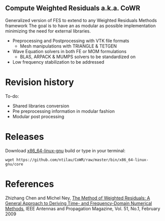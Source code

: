 ## Compute Weighted Residuals a.k.a. CoWR
Generalized version of FES to extend to any Weighted Residuals Methods framework
The goal is to have an as modular as possible implementation minimizing the need
for external libraries.
- Preprocessing and Postprocessing with VTK file formats
  + Mesh manipulations with TRIANGLE & TETGEN
- Wave Equation solvers in both FE or MOM formulations
  + BLAS, ARPACK & MUMPS solvers to be standardized on
- Low frequency stabilization to be addressed

# Revision history
To-do: 
- Shared libraries conversion
- Pre preprocessing information in modular fashion
- Modular post processing

# Releases
Download [x86_64-linux-gnu](https://github.com/ntilau/CoWR/raw/master/bin/x86_64-linux-gnu/core) build or type in your terminal:
```shell
wget https://github.com/ntilau/CoWR/raw/master/bin/x86_64-linux-gnu/core
```

# References
Zhizhang Chen and Michel Ney, [The Method of Weighted Residuals: A General Approach to Deriving Time- and Frequency-Domain Numerical Methods](https://www.cs.buap.mx/~sandoval/MetodosNumericos/MetNumCEROS/MarcoAntonioRamires.pdf), IEEE Antennas and Propagation Magazine, Vol. 51, No.1, February 2009
